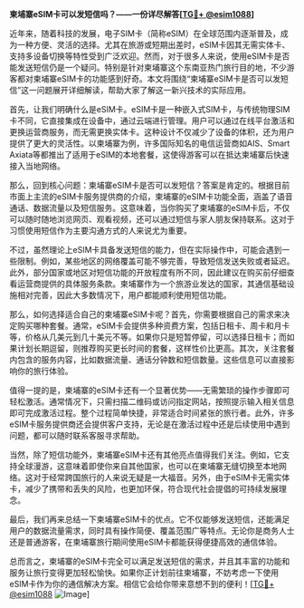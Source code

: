 **柬埔寨eSIM卡可以发短信吗？——一份详尽解答[[TG💪+ @esim1088](https://t.me/s/esim1088)]**

近年来，随着科技的发展，电子SIM卡（简称eSIM）在全球范围内逐渐普及，成为一种方便、灵活的选择。尤其在旅游或短期出差时，eSIM卡因其无需实体卡、支持多设备切换等特性受到广泛欢迎。然而，对于很多人来说，使用eSIM卡是否能发送短信仍是一个疑问。特别是针对柬埔寨这个东南亚热门旅行目的地，不少游客都对柬埔寨eSIM卡的功能感到好奇。本文将围绕“柬埔寨eSIM卡是否可以发短信”这一问题展开详细解读，帮助大家了解这一新兴技术的实际应用。

首先，让我们明确什么是eSIM卡。eSIM卡是一种嵌入式SIM卡，与传统物理SIM卡不同，它直接集成在设备中，通过云端进行管理。用户可以通过在线平台激活和更换运营商服务，而无需更换实体卡。这种设计不仅减少了设备的体积，还为用户提供了更大的灵活性。以柬埔寨为例，许多国际知名的电信运营商如AIS、Smart Axiata等都推出了适用于eSIM的本地套餐，这使得游客可以在抵达柬埔寨后快速接入当地网络。

那么，回到核心问题：柬埔寨eSIM卡是否可以发短信？答案是肯定的。根据目前市面上主流的eSIM卡服务提供商的介绍，柬埔寨的eSIM卡功能全面，涵盖了语音通话、数据流量以及短信服务。这意味着，当你购买了柬埔寨的eSIM卡后，不仅可以随时随地浏览网页、观看视频，还可以通过短信与家人朋友保持联系。这对于习惯使用短信作为主要沟通方式的人来说尤为重要。

不过，虽然理论上eSIM卡具备发送短信的能力，但在实际操作中，可能会遇到一些限制。例如，某些地区的网络覆盖可能不够完善，导致短信发送失败或者延迟。此外，部分国家或地区对短信功能的开放程度有所不同，因此建议在购买前仔细查看运营商提供的具体服务条款。柬埔寨作为一个旅游业发达的国家，其通信基础设施相对完善，因此大多数情况下，用户都能顺利使用短信功能。

那么，如何选择适合自己的柬埔寨eSIM卡呢？首先，你需要根据自己的需求来决定购买哪种套餐。通常，eSIM卡会提供多种资费方案，包括日租卡、周卡和月卡等，价格从几美元到几十美元不等。如果你只是短暂停留，可以选择日租卡；而如果计划长期逗留，则推荐购买更长时间的套餐，这样性价比更高。其次，关注套餐内包含的服务内容，比如数据流量、通话分钟数和短信数量。这些信息可以直接影响你的旅行体验。

值得一提的是，柬埔寨的eSIM卡还有一个显著优势——无需繁琐的操作步骤即可轻松激活。通常情况下，只需扫描二维码或访问指定网站，按照提示输入相关信息即可完成激活过程。整个过程简单快捷，非常适合时间紧张的旅行者。此外，许多eSIM卡服务提供商还会提供客户支持，无论是在激活过程中还是后续使用中遇到问题，都可以随时联系客服寻求帮助。

当然，除了短信功能外，柬埔寨eSIM卡还有其他亮点值得我们关注。例如，它支持全球漫游，这意味着即使你来自其他国家，也可以在柬埔寨无缝切换至本地网络。这对于经常跨国旅行的人来说无疑是一大福音。另外，由于eSIM卡无需实体卡，减少了携带和丢失的风险，也更加环保，符合现代社会提倡的可持续发展理念。

最后，我们再来总结一下柬埔寨eSIM卡的优点。它不仅能够发送短信，还能满足用户的数据流量需求，同时具有操作简便、覆盖范围广等特点。无论你是商务人士还是普通游客，在柬埔寨旅行期间使用eSIM卡都能获得便捷高效的通信体验。

总而言之，柬埔寨的eSIM卡完全可以满足发送短信的需求，并且其丰富的功能和服务让旅行变得更加轻松愉快。如果你正计划前往柬埔寨，不妨考虑一下使用eSIM卡作为你的通信解决方案。相信它会给你带来意想不到的便利！[[TG💪+ @esim1088](https://t.me/s/esim1088) ![Image](https://i.postimg.cc/4NQfJmqS/Snipaste-2025-05-13-00-14-12.png)]